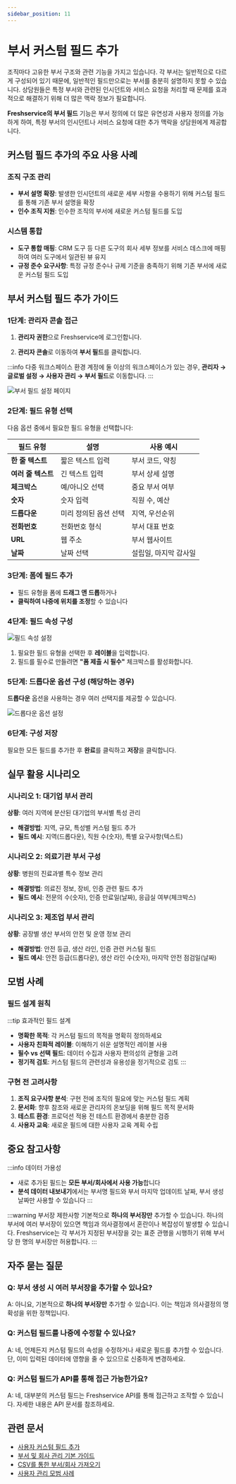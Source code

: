 ```yaml
---
sidebar_position: 11
---
```


# 부서 커스텀 필드 추가

조직마다 고유한 부서 구조와 관련 기능을 가지고 있습니다. 각 부서는 일반적으로 다르게 구성되어 있기 때문에, 일반적인 필드만으로는 부서를 충분히 설명하지 못할 수 있습니다. 상담원들은 특정 부서와 관련된 인시던트와 서비스 요청을 처리할 때 문제를 효과적으로 해결하기 위해 더 많은 맥락 정보가 필요합니다.

**Freshservice의 부서 필드** 기능은 부서 정의에 더 많은 유연성과 사용자 정의를 가능하게 하여, 특정 부서의 인시던트나 서비스 요청에 대한 추가 맥락을 상담원에게 제공합니다.

## 커스텀 필드 추가의 주요 사용 사례

### 조직 구조 관리

- **부서 설명 확장**: 발생한 인시던트의 새로운 세부 사항을 수용하기 위해 커스텀 필드를 통해 기존 부서 설명을 확장
- **인수 조직 지원**: 인수한 조직의 부서에 새로운 커스텀 필드를 도입

### 시스템 통합

- **도구 통합 매핑**: CRM 도구 등 다른 도구의 회사 세부 정보를 서비스 데스크에 매핑하여 여러 도구에서 일관된 뷰 유지
- **규정 준수 요구사항**: 특정 규정 준수나 규제 기준을 충족하기 위해 기존 부서에 새로운 커스텀 필드 도입

## 부서 커스텀 필드 추가 가이드

### 1단계: 관리자 콘솔 접근

1. **관리자 권한**으로 Freshservice에 로그인합니다.

2. **관리자 콘솔**로 이동하여 **부서 필드**를 클릭합니다.

:::info 다중 워크스페이스 환경
계정에 둘 이상의 워크스페이스가 있는 경우, **관리자 → 글로벌 설정 → 사용자 관리 → 부서 필드**로 이동합니다.
:::

![부서 필드 설정 페이지](https://s3.amazonaws.com/cdn.freshdesk.com/data/helpdesk/attachments/production/50007038787/original/WVKTABXz47PrZy97oHSdB2zNzQCA2aQz1A.png?1669776106)

### 2단계: 필드 유형 선택

다음 옵션 중에서 필요한 필드 유형을 선택합니다:

| 필드 유형 | 설명 | 사용 예시 |
|-----------|------|-----------|
| **한 줄 텍스트** | 짧은 텍스트 입력 | 부서 코드, 약칭 |
| **여러 줄 텍스트** | 긴 텍스트 입력 | 부서 상세 설명 |
| **체크박스** | 예/아니오 선택 | 중요 부서 여부 |
| **숫자** | 숫자 입력 | 직원 수, 예산 |
| **드롭다운** | 미리 정의된 옵션 선택 | 지역, 우선순위 |
| **전화번호** | 전화번호 형식 | 부서 대표 번호 |
| **URL** | 웹 주소 | 부서 웹사이트 |
| **날짜** | 날짜 선택 | 설립일, 마지막 감사일 |

### 3단계: 폼에 필드 추가

- 필드 유형을 폼에 **드래그 앤 드롭**하거나
- **클릭하여 나중에 위치를 조정**할 수 있습니다

### 4단계: 필드 속성 구성

![필드 속성 설정](https://s3.amazonaws.com/cdn.freshdesk.com/data/helpdesk/attachments/production/50007038795/original/7mrGWFiQM5f9VocECliZ2sQesXZWrz-s0Q.png?1669776339)

1. 필요한 필드 유형을 선택한 후 **레이블**을 입력합니다.
2. 필드를 필수로 만들려면 **"폼 제출 시 필수"** 체크박스를 활성화합니다.

### 5단계: 드롭다운 옵션 구성 (해당하는 경우)

**드롭다운** 옵션을 사용하는 경우 여러 선택지를 제공할 수 있습니다.

![드롭다운 옵션 설정](https://s3.amazonaws.com/cdn.freshdesk.com/data/helpdesk/attachments/production/50007038810/original/d-mTa7DueNCiQehEFrlQYkiEmvDtV3D9aQ.png?1669776396)

### 6단계: 구성 저장

필요한 모든 필드를 추가한 후 **완료**를 클릭하고 **저장**을 클릭합니다.

## 실무 활용 시나리오

### 시나리오 1: 대기업 부서 관리
**상황**: 여러 지역에 분산된 대기업의 부서별 특성 관리
- **해결방법**: 지역, 규모, 특성별 커스텀 필드 추가
- **필드 예시**: 지역(드롭다운), 직원 수(숫자), 특별 요구사항(텍스트)

### 시나리오 2: 의료기관 부서 구성
**상황**: 병원의 진료과별 특수 정보 관리
- **해결방법**: 의료진 정보, 장비, 인증 관련 필드 추가
- **필드 예시**: 전문의 수(숫자), 인증 만료일(날짜), 응급실 여부(체크박스)

### 시나리오 3: 제조업 부서 관리
**상황**: 공장별 생산 부서의 안전 및 운영 정보 관리
- **해결방법**: 안전 등급, 생산 라인, 인증 관련 커스텀 필드
- **필드 예시**: 안전 등급(드롭다운), 생산 라인 수(숫자), 마지막 안전 점검일(날짜)

## 모범 사례

### 필드 설계 원칙

:::tip 효과적인 필드 설계
- **명확한 목적**: 각 커스텀 필드의 목적을 명확히 정의하세요
- **사용자 친화적 레이블**: 이해하기 쉬운 설명적인 레이블 사용
- **필수 vs 선택 필드**: 데이터 수집과 사용자 편의성의 균형을 고려
- **정기적 검토**: 커스텀 필드의 관련성과 유용성을 정기적으로 검토
:::

### 구현 전 고려사항

1. **조직 요구사항 분석**: 구현 전에 조직의 필요에 맞는 커스텀 필드 계획
2. **문서화**: 향후 참조와 새로운 관리자의 온보딩을 위해 필드 목적 문서화
3. **테스트 환경**: 프로덕션 적용 전 테스트 환경에서 충분한 검증
4. **사용자 교육**: 새로운 필드에 대한 사용자 교육 계획 수립

## 중요 참고사항

:::info 데이터 가용성
- 새로 추가된 필드는 **모든 부서/회사에서 사용 가능**합니다
- **분석 데이터 내보내기**에서는 부서명 필드와 부서 마지막 업데이트 날짜, 부서 생성 날짜만 사용할 수 있습니다
:::

:::warning 부서장 제한사항
기본적으로 **하나의 부서장만** 추가할 수 있습니다. 하나의 부서에 여러 부서장이 있으면 책임과 의사결정에서 혼란이나 복잡성이 발생할 수 있습니다. Freshservice는 각 부서가 지정된 부서장을 갖는 표준 관행을 시행하기 위해 부서당 한 명의 부서장만 허용합니다.
:::

## 자주 묻는 질문

### Q: 부서 생성 시 여러 부서장을 추가할 수 있나요?

A: 아니요, 기본적으로 **하나의 부서장만** 추가할 수 있습니다. 이는 책임과 의사결정의 명확성을 위한 정책입니다.

### Q: 커스텀 필드를 나중에 수정할 수 있나요?

A: 네, 언제든지 커스텀 필드의 속성을 수정하거나 새로운 필드를 추가할 수 있습니다. 단, 이미 입력된 데이터에 영향을 줄 수 있으므로 신중하게 변경하세요.

### Q: 커스텀 필드가 API를 통해 접근 가능한가요?

A: 네, 대부분의 커스텀 필드는 Freshservice API를 통해 접근하고 조작할 수 있습니다. 자세한 내용은 API 문서를 참조하세요.

## 관련 문서

- [사용자 커스텀 필드 추가](./adding-custom-fields-users)
- [부서 및 회사 관리 기본 가이드](./managing-departments-companies)
- [CSV를 통한 부서/회사 가져오기](./importing-departments-companies-csv)
- [사용자 관리 모범 사례](./user-management-best-practices)